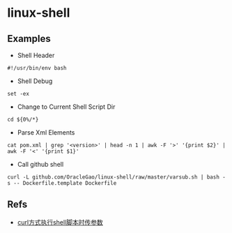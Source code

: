 # linux-shell
## Examples
- Shell Header
``` shell
#!/usr/bin/env bash
```
- Shell Debug
``` shell
set -ex
```
- Change to Current Shell Script Dir
``` shell
cd ${0%/*}
```
- Parse Xml Elements
``` shell
cat pom.xml | grep '<version>' | head -n 1 | awk -F '>' '{print $2}' | awk -F '<' '{print $1}'
```
- Call github shell
```
curl -L github.com/OracleGao/linux-shell/raw/master/varsub.sh | bash -s -- Dockerfile.template Dockerfile
```
## Refs
- [curl方式执行shell脚本时传参数](https://sukbeta.github.io/curl-shell-args/)
